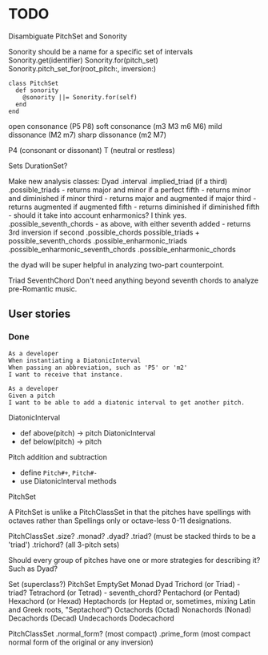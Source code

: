 # TODO

Disambiguate PitchSet and Sonority

Sonority should be a name for a specific set of intervals
Sonority.get(identifier)
Sonority.for(pitch_set)
Sonority.pitch_set_for(root_pitch:, inversion:)

    class PitchSet
      def sonority
        @sonority ||= Sonority.for(self)
      end
    end



open consonance (P5 P8)
soft consonance (m3 M3 m6 M6)
mild dissonance (M2 m7)
sharp dissonance (m2 M7)

P4 (consonant or dissonant)
T (neutral or restless)

Sets
DurationSet?


Make new analysis classes:
Dyad
  .interval
  .implied_triad (if a third)
  .possible_triads
    - returns major and minor if a perfect fifth
    - returns minor and diminished if minor third
    - returns major and augmented if major third
    - returns augmented if augmented fifth
    - returns diminished if diminished fifth
    - should it take into account enharmonics? I think yes.
  .possible_seventh_chords
    - as above, with either seventh added
    - returns 3rd inversion if second
  .possible_chords
    possible_triads + possible_seventh_chords
  .possible_enharmonic_triads
  .possible_enharmonic_seventh_chords
  .possible_enharmonic_chords

the dyad will be super helpful in analyzing two-part counterpoint.

Triad
SeventhChord
Don't need anything beyond seventh chords to analyze pre-Romantic music.


## User stories


### Done

    As a developer
    When instantiating a DiatonicInterval
    When passing an abbreviation, such as 'P5' or 'm2'
    I want to receive that instance.

    As a developer
    Given a pitch
    I want to be able to add a diatonic interval to get another pitch.

DiatonicInterval
  - def above(pitch) -> pitch
DiatonicInterval
  - def below(pitch) -> pitch

Pitch addition and subtraction
  - define `Pitch#+`, `Pitch#-`
  - use DiatonicInterval methods

PitchSet

A PitchSet is unlike a PitchClassSet in that the pitches have spellings with octaves rather than Spellings only or octave-less 0-11 designations.

PitchClassSet
.size?
.monad?
.dyad?
.triad? (must be stacked thirds to be a 'triad')
.trichord? (all 3-pitch sets)

Should every group of pitches have one or more strategies for describing it? Such as Dyad?

Set (superclass?)
PitchSet
  EmptySet
  Monad
  Dyad
  Trichord (or Triad)
    - triad?
  Tetrachord (or Tetrad)
    - seventh_chord?
  Pentachord (or Pentad)
  Hexachord (or Hexad)
  Heptachords (or Heptad or, sometimes, mixing Latin and Greek roots, "Septachord")
  Octachords (Octad)
  Nonachords (Nonad)
  Decachords (Decad)
  Undecachords
  Dodecachord

PitchClassSet
  .normal_form? (most compact)
  .prime_form (most compact normal form of the original or any inversion)
